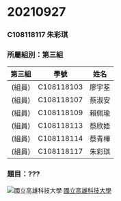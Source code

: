 # 20210927

### C108118117 朱彩琪
### 所屬組別：第三組

| 第三組 |  學號  | 姓名 |
| :----------:|  :---: |:------: |
|(組員) | C108118103 | 廖宇荃 |
|(組員)| C108118107 | 蔡淑安 |
|(組員)| C108118109 | 賴佩瑜 |
|(組員) | C108118113 | 蔡欣娪 |
|(組員)| C108118114 | 蔡青樺 |
|(組員) | C108118117 | 朱彩琪 |

### 題目：???

![國立高雄科技大學](https://www.nkust.edu.tw/var/file/0/1000/img/513/182513897.png)
 [國立高雄科技大學](https://www.nkust.edu.tw)
